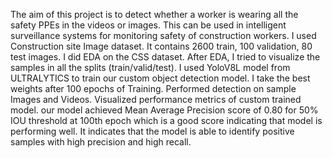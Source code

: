 The aim of this project is to detect whether a worker is wearing all the safety PPEs in the videos or images. This can be used in intelligent surveillance systems for monitoring safety of construction workers. I used Construction site Image dataset. It contains 2600 train, 100 validation, 80 test images. I did EDA on the CSS dataset. After EDA, I tried to visualize the samples in all the splits (train/valid/test). I used YoloV8L model from ULTRALYTICS to train our custom object detection model. I take the best weights after 100 epochs of Training. Performed detection on sample Images and Videos. Visualized performance metrics of custom trained model.  our model achieved Mean Average Precision score of 0.80 for 50% IOU threshold at 100th epoch which is a good score indicating that model is performing well. It indicates that the model is able to identify positive samples with high precision and high recall.
